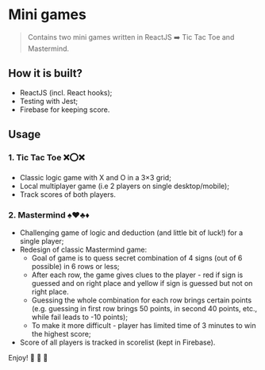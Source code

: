# Mini games

> Contains two mini games written in ReactJS ➡️ Tic Tac Toe and Mastermind.

## How it is built?

- ReactJS (incl. React hooks);
- Testing with Jest;
- Firebase for keeping score.

## Usage

### 1. Tic Tac Toe ❌⭕❌

- Classic logic game with X and O in a 3×3 grid;
- Local multiplayer game (i.e 2 players on single desktop/mobile);
- Track scores of both players.

### 2. Mastermind ♠️♥️♣️♦️

- Challenging game of logic and deduction (and little bit of luck!) for a single player;
- Redesign of classic Mastermind game:
  - Goal of game is to quess secret combination of 4 signs (out of 6 possible) in 6 rows or less;
  - After each row, the game gives clues to the player - red if sign is guessed and on right place and yellow if sign is guessed but not on right place.
  - Guessing the whole combination for each row brings certain points (e.g. guessing in first row brings 50 points, in second 40 points, etc., while fail leads to -10 points);
  - To make it more difficult - player has limited time of 3 minutes to win the highest score;
- Score of all players is tracked in scorelist (kept in Firebase).

Enjoy! 🚀 🚀 🚀
